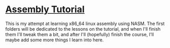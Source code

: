 # [Assembly Tutorial](https://asmtutor.com/)

This is my attempt at learning x86\_64 linux assembly using NASM. The first folders will be dedicated to the lessons on the tutorial, and when I'll finish them I'll tweak them a bit, and after I'll (hopefully) finish the course, I'll maybe add some more things I learn into here.
